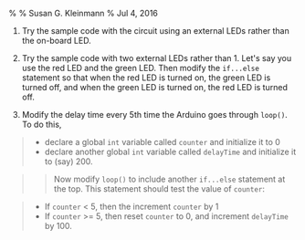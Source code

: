 %
% Susan G. Kleinmann
% Jul 4, 2016

1. Try the sample code with the circuit using an external LEDs rather than the
on-board LED.  

2. Try the sample code with two external LEDs rather than 1.  Let's say 
you use the red LED and the green LED.  Then modify the
`if...else` statement so that when the red LED is turned on, the green LED
is turned off, and when the green LED is turned on, the red LED is turned off.

3. Modify the delay time every 5th time the Arduino goes through `loop()`.
To do this, 

> * declare a global `int` variable called `counter` and initialize it to 0
> * declare another global `int` variable called `delayTime` and initialize it to (say) 200.

> > Now modify `loop()` to include another `if...else` statement 
at the top.  This statement should test the value of `counter`:

> * If `counter` < 5, then the increment `counter` by 1
> * If `counter` >= 5, then reset `counter` to 0, and increment `delayTime` by 100. 

